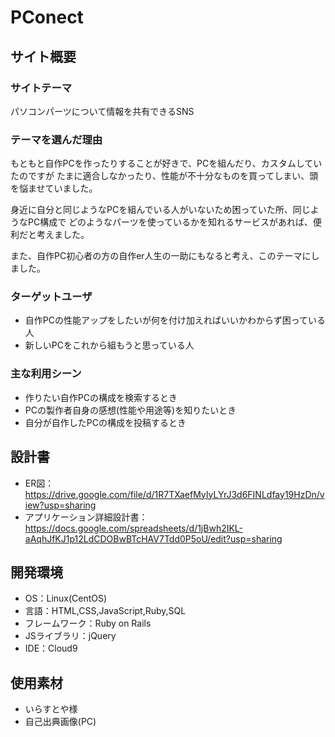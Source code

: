 # PConect

## サイト概要

### サイトテーマ
​パソコンパーツについて情報を共有できるSNS

### テーマを選んだ理由
​もともと自作PCを作ったりすることが好きで、PCを組んだり、カスタムしていたのですが
たまに適合しなかったり、性能が不十分なものを買ってしまい、頭を悩ませていました。

身近に自分と同じようなPCを組んでいる人がいないため困っていた所、同じようなPC構成で
どのようなパーツを使っているかを知れるサービスがあれば、便利だと考えました。

また、自作PC初心者の方の自作er人生の一助にもなると考え、このテーマにしました。

### ターゲットユーザ
* 自作PCの性能アップをしたいが何を付け加えればいいかわからず困っている人
* 新しいPCをこれから組もうと思っている人

### 主な利用シーン
* 作りたい自作PCの構成を検索するとき
* PCの製作者自身の感想(性能や用途等)を知りたいとき
* 自分が自作したPCの構成を投稿するとき

## 設計書
* ER図：https://drive.google.com/file/d/1R7TXaefMyIyLYrJ3d6FINLdfay19HzDn/view?usp=sharing
* アプリケーション詳細設計書：https://docs.google.com/spreadsheets/d/1jBwh2IKL-aAqhJfKJ1p12LdCDOBwBTcHAV7Tdd0P5oU/edit?usp=sharing

## 開発環境
- OS：Linux(CentOS)
- 言語：HTML,CSS,JavaScript,Ruby,SQL
- フレームワーク：Ruby on Rails
- JSライブラリ：jQuery
- IDE：Cloud9
​
## 使用素材
* いらすとや様
* 自己出典画像(PC)